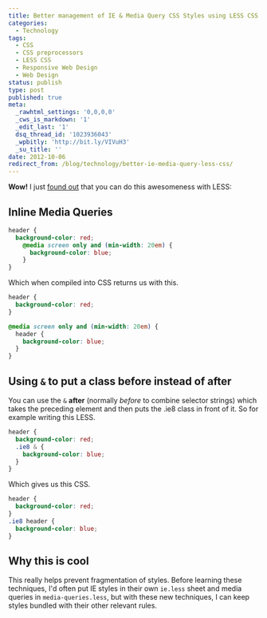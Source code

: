 ```yaml
---
title: Better management of IE & Media Query CSS Styles using LESS CSS
categories:
  - Technology
tags:
  - CSS
  - CSS preprocessors
  - LESS CSS
  - Responsive Web Design
  - Web Design
status: publish
type: post
published: true
meta:
  _rawhtml_settings: '0,0,0,0'
  _cws_is_markdown: '1'
  _edit_last: '1'
  dsq_thread_id: '1023936043'
  _wpbitly: 'http://bit.ly/VIVuH3'
  _su_title: ''
date: 2012-10-06
redirect_from: /blog/technology/better-ie-media-query-less-css/
---
```

**Wow!** I just [found out](http://alwaystwisted.com/post.php?s=2012-06-05-another-approach-to-mobile-first-css-whilst-supporting-internet-explorer) that you can do this awesomeness with LESS:

## Inline Media Queries

```scss
header {
  background-color: red;
    @media screen only and (min-width: 20em) {
      background-color: blue;
    }
}
```

Which when compiled into CSS returns us with this.

```css
header {
  background-color: red;
}

@media screen only and (min-width: 20em) {
  header {
    background-color: blue;
  }
}
```


## Using `&` to put a class before instead of after

You can use the  `&`  **after** (normally *before* to combine selector strings) which takes the preceding element and then puts the .ie8 class in front of it. So for example writing this LESS.

```scss
header {
  background-color: red;
  .ie8 & {
    background-color: blue;
  }
}
```

Which gives us this CSS.

```css
header {
  background-color: red;
}
.ie8 header {
  background-color: blue;
}
```


## Why this is cool

This really helps prevent fragmentation of styles. Before learning these techniques, I'd often put IE styles in their own `ie.less` sheet and media queries in `media-queries.less`, but with these new techniques, I can keep styles bundled with their other relevant rules.


